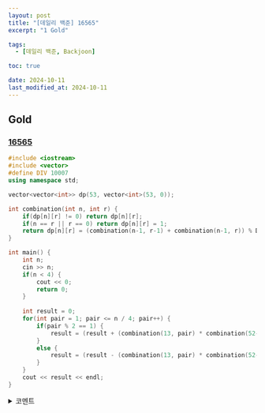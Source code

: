 ```yaml
---
layout: post
title: "[데일리 백준] 16565"
excerpt: "1 Gold"

tags:
  - [데일리 백준, Backjoon]

toc: true

date: 2024-10-11
last_modified_at: 2024-10-11
---
```

## Gold
### [16565][def]

```c++
#include <iostream>
#include <vector>
#define DIV 10007
using namespace std;

vector<vector<int>> dp(53, vector<int>(53, 0));

int combination(int n, int r) {
    if(dp[n][r] != 0) return dp[n][r];
    if(n == r || r == 0) return dp[n][r] = 1;
    return dp[n][r] = (combination(n-1, r-1) + combination(n-1, r)) % DIV;
}

int main() {
    int n;
    cin >> n;
    if(n < 4) {
        cout << 0;
        return 0;
    }
    
    int result = 0;
    for(int pair = 1; pair <= n / 4; pair++) {
        if(pair % 2 == 1) {
            result = (result + (combination(13, pair) * combination(52-pair*4, n-pair*4)) % DIV) % DIV;
        }
        else {
            result = (result - (combination(13, pair) * combination(52-pair*4, n-pair*4)) % DIV + DIV) % DIV;
        }
    }
    cout << result << endl;
}
```

<details>
<summary>코멘트</summary>
<div markdown="1">

- 조합론 + 포함 배제의 원리

  - 조합을 구할 때 DP를 이용하여 구했다.  

  - 포함 배제의 원리를 알게 되었다.

- 모듈러 연산의 분배 법칙이 뺄셈 연산에서는 음수 방지를 해주어야 한다는 것,  
그리고 나눗셈 연산에서는 아예 적용되지 않는다는 것을 remind 했다.  

- 초기 코드가 어디서 잘못된건지 도저히 모르겠다.  
그래서 그냥 코드를 갈아엎고 포함 배제의 원리를 적용했다.  

</div>
</details>

[def]: https://www.acmicpc.net/problem/16565